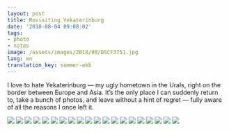 ```yaml
---
layout: post
title: Revisiting Yekaterinburg
date: '2018-08-04 09:08:02'
tags:
- photo
- notes
image: /assets/images/2018/08/DSCF3751.jpg
lang: en
translation_key: summer-ekb
---
```


I love to hate Yekaterinburg — my ugly hometown in the Urals, right on the border between Europe and Asia. It’s the only place I can suddenly return to, take a bunch of photos, and leave without a hint of regret — fully aware of all the reasons I once left it.

![](/assets/images/2018/08/DSCF3744.jpg)
![](/assets/images/2018/08/DSCF3746.jpg)
![](/assets/images/2018/08/DSCF3648.jpg)
![](/assets/images/2018/08/DSCF3649.jpg)
![](/assets/images/2018/08/DSCF3606.jpg)
![](/assets/images/2018/08/DSCF3727.jpg)
![](/assets/images/2018/08/DSCF3717.jpg)
![](/assets/images/2018/08/DSCF3718.jpg)
![](/assets/images/2018/08/DSCF3729.jpg)
![](/assets/images/2018/08/DSCF3859.jpg)
![](/assets/images/2018/08/DSCF3634.jpg)
![](/assets/images/2018/08/DSCF3674.jpg)
![](/assets/images/2018/08/DSCF3758.jpg)
![](/assets/images/2018/08/DSCF3751.jpg)
![](/assets/images/2018/08/DSCF3792.jpg)
![](/assets/images/2018/08/DSCF3802.jpg)
![](/assets/images/2018/08/DSCF3836.jpg)
![](/assets/images/2018/08/DSCF3755.jpg)
![](/assets/images/2018/08/DSCF3807.jpg)
![](/assets/images/2018/08/DSCF3860.jpg)
